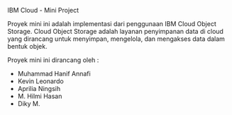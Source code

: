 IBM Cloud - Mini Project

Proyek mini ini adalah implementasi dari penggunaan IBM Cloud Object Storage. Cloud Object Storage adalah layanan penyimpanan data di cloud yang dirancang untuk menyimpan, mengelola, dan mengakses data dalam bentuk objek.

Proyek mini ini dirancang oleh :
- Muhammad Hanif Annafi
- Kevin Leonardo
- Aprilia Ningsih
- M. Hilmi Hasan
- Diky M.